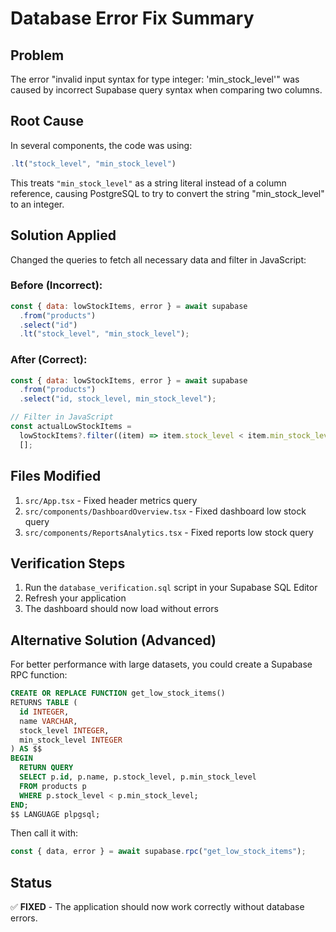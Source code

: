 # Database Error Fix Summary

## Problem

The error "invalid input syntax for type integer: 'min_stock_level'" was caused by incorrect Supabase query syntax when comparing two columns.

## Root Cause

In several components, the code was using:

```javascript
.lt("stock_level", "min_stock_level")
```

This treats `"min_stock_level"` as a string literal instead of a column reference, causing PostgreSQL to try to convert the string "min_stock_level" to an integer.

## Solution Applied

Changed the queries to fetch all necessary data and filter in JavaScript:

### Before (Incorrect):

```javascript
const { data: lowStockItems, error } = await supabase
  .from("products")
  .select("id")
  .lt("stock_level", "min_stock_level");
```

### After (Correct):

```javascript
const { data: lowStockItems, error } = await supabase
  .from("products")
  .select("id, stock_level, min_stock_level");

// Filter in JavaScript
const actualLowStockItems =
  lowStockItems?.filter((item) => item.stock_level < item.min_stock_level) ||
  [];
```

## Files Modified

1. `src/App.tsx` - Fixed header metrics query
2. `src/components/DashboardOverview.tsx` - Fixed dashboard low stock query
3. `src/components/ReportsAnalytics.tsx` - Fixed reports low stock query

## Verification Steps

1. Run the `database_verification.sql` script in your Supabase SQL Editor
2. Refresh your application
3. The dashboard should now load without errors

## Alternative Solution (Advanced)

For better performance with large datasets, you could create a Supabase RPC function:

```sql
CREATE OR REPLACE FUNCTION get_low_stock_items()
RETURNS TABLE (
  id INTEGER,
  name VARCHAR,
  stock_level INTEGER,
  min_stock_level INTEGER
) AS $$
BEGIN
  RETURN QUERY
  SELECT p.id, p.name, p.stock_level, p.min_stock_level
  FROM products p
  WHERE p.stock_level < p.min_stock_level;
END;
$$ LANGUAGE plpgsql;
```

Then call it with:

```javascript
const { data, error } = await supabase.rpc("get_low_stock_items");
```

## Status

✅ **FIXED** - The application should now work correctly without database errors.
